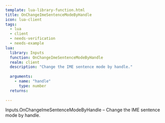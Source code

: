 ```yaml
---
template: lua-library-function.html
title: OnChangeImeSentenceModeByHandle
icon: lua-client
tags:
  - lua
  - client
  - needs-verification
  - needs-example
lua:
  library: Inputs
  function: OnChangeImeSentenceModeByHandle
  realm: client
  description: "Change the IME sentence mode by handle."
  
  arguments:
    - name: "handle"
      type: number
  returns:
    
---
```


<div class="lua__search__keywords">
Inputs.OnChangeImeSentenceModeByHandle &#x2013; Change the IME sentence mode by handle.
</div>
